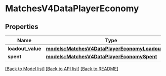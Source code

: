 # MatchesV4DataPlayerEconomy

## Properties

Name | Type | Description | Notes
------------ | ------------- | ------------- | -------------
**loadout_value** | [**models::MatchesV4DataPlayerEconomyLoadoutValue**](MatchesV4DataPlayerEconomyLoadoutValue.md) |  | 
**spent** | [**models::MatchesV4DataPlayerEconomySpent**](MatchesV4DataPlayerEconomySpent.md) |  | 

[[Back to Model list]](../README.md#documentation-for-models) [[Back to API list]](../README.md#documentation-for-api-endpoints) [[Back to README]](../README.md)


